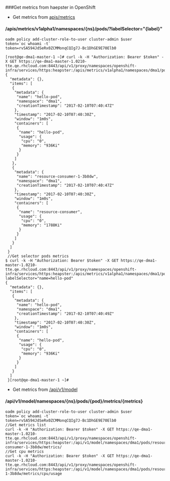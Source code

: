 ###Get metrics from haepster in OpenShift
* Get metrics from [apis/metrics](https://github.com/kubernetes/heapster/blob/master/metrics/apis/metrics/handlers.go#L54-L92)

#### /apis/metrics/v1alpha1/namespaces/{ns}/pods/?labelSelector="{label}"
```
oadm policy add-cluster-role-to-user cluster-admin $user
token=`oc whoami -t`
token=rvSA594JdSeRx0ZCMMonqCQIg7J-Bc1DhGE9E70Elb0

[root@qe-dma1-master-1 ~]# curl -k -H "Authorization: Bearer $token" -X GET https://qe-dma1-master-1.0210-tte.qe.rhcloud.com:8443/api/v1/proxy/namespaces/openshift-infra/services/https:heapster:/apis/metrics/v1alpha1/namespaces/dma1/pods/
{
  "metadata": {},
  "items": [
   {
    "metadata": {
     "name": "hello-pod",
     "namespace": "dma1",
     "creationTimestamp": "2017-02-10T07:40:47Z"
    },
    "timestamp": "2017-02-10T07:40:30Z",
    "window": "1m0s",
    "containers": [
     {
      "name": "hello-pod",
      "usage": {
       "cpu": "0",
       "memory": "936Ki"
      }
     }
    ]
   },
   {
    "metadata": {
     "name": "resource-consumer-1-3b8dw",
     "namespace": "dma1",
     "creationTimestamp": "2017-02-10T07:40:47Z"
    },
    "timestamp": "2017-02-10T07:40:30Z",
    "window": "1m0s",
    "containers": [
     {
      "name": "resource-consumer",
      "usage": {
       "cpu": "0",
       "memory": "1788Ki"
      }
     }
    ]
   }
  ]
 }
 //Get selector pods metrics
$ curl -k -H "Authorization: Bearer $token" -X GET https://qe-dma1-master-1.0210-tte.qe.rhcloud.com:8443/api/v1/proxy/namespaces/openshift-infra/services/https:heapster:/apis/metrics/v1alpha1/namespaces/dma1/pods/?labelSelector="name=hello-pod"
{
  "metadata": {},
  "items": [
   {
    "metadata": {
     "name": "hello-pod",
     "namespace": "dma1",
     "creationTimestamp": "2017-02-10T07:40:49Z"
    },
    "timestamp": "2017-02-10T07:40:30Z",
    "window": "1m0s",
    "containers": [
     {
      "name": "hello-pod",
      "usage": {
       "cpu": "0",
       "memory": "936Ki"
      }
     }
    ]
   }
  ]
 }[root@qe-dma1-master-1 ~]# 

```

* Get metrics from [/api/v1/model](https://github.com/kubernetes/heapster/blob/master/docs/model.md#api-documentation)

#### /api/v1/model/namespaces/{ns}/pods/{pod}/metrics/{metrics}
```
oadm policy add-cluster-role-to-user cluster-admin $user
token=`oc whoami -t`
token=rvSA594JdSeRx0ZCMMonqCQIg7J-Bc1DhGE9E70Elb0
//Get metrics list
curl -k -H "Authorization: Bearer $token" -X GET https://qe-dma1-master-1.0210-tte.qe.rhcloud.com:8443/api/v1/proxy/namespaces/openshift-infra/services/https:heapster:/api/v1/model/namespaces/dma1/pods/resource-consumer-1-3b8dw/metrics/
//Get cpu metrics
curl -k -H "Authorization: Bearer $token" -X GET https://qe-dma1-master-1.0210-tte.qe.rhcloud.com:8443/api/v1/proxy/namespaces/openshift-infra/services/https:heapster:/api/v1/model/namespaces/dma1/pods/resouronsumer-1-3b8dw/metrics/cpu/usage
```
